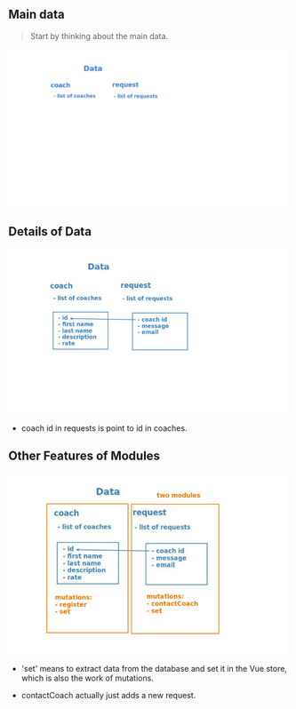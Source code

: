 ## **Main data**

> Start by thinking about the main data.

![Alt start from main data](pic/01.jpg)

## **Details of Data**

![Alt data details](pic/02.jpg)

- coach id in requests is point to id in coaches.

## **Other Features of Modules**

![Alt moduls and mutations, actions, getters](pic/03.jpg)

- 'set' means to extract data from the database and set it in the Vue store, which is also the work of mutations.

- contactCoach actually just adds a new request.
